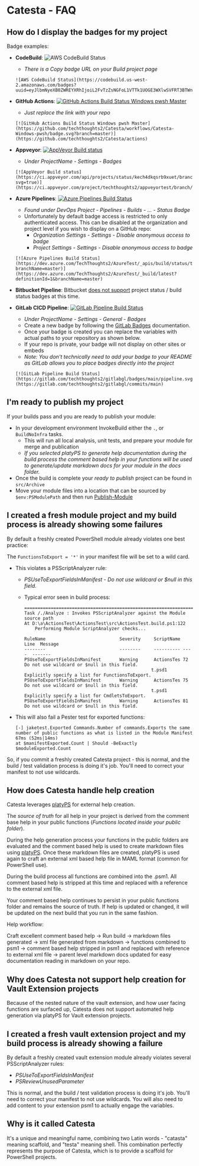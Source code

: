 # Catesta - FAQ

## How do I display the badges for my project

Badge examples:

- **CodeBuild**: ![AWS CodeBuild Status](https://codebuild.us-west-2.amazonaws.com/badges?uuid=eyJlbmNyeXB0ZWREYXRhIjoiL2FvTzZsNGFoL1VTTk1UOGE3WXlwSVFRT3BTWngzc1czdVZLTEpNYWJld2xSbS9Ea3R0b3ZETm96Zk5md2ZXMVUwNXZnSnlaRlpuWUJldzdGMENpemRjPSIsIml2UGFyYW1ldGVyU3BlYyI6Ikl3T3VwdU43UUxya0J1SVciLCJtYXRlcmlhbFNldFNlcmlhbCI6MX0%3D&branch=master)
    - *There is a Copy badge URL on your Build project page*

    ```plain
    ![AWS CodeBuild Status](https://codebuild.us-west-2.amazonaws.com/badges?uuid=eyJlbmNyeXB0ZWREYXRhIjoiL2FvTzZsNGFoL1VTTk1UOGE3WXlwSVFRT3BTWngzc1czdVZLTEpNYWJld2xSbS9Ea3R0b3ZETm96Zk5md2ZXMVUwNXZnSnlaRlpuWUJldzdGMENpemRjPSIsIml2UGFyYW1ldGVyU3BlYyI6Ikl3T3VwdU43UUxya0J1SVciLCJtYXRlcmlhbFNldFNlcmlhbCI6MX0%3D&branch=master)
    ```

- **GitHub Actions**: [![GitHub Actions Build Status Windows pwsh Master](https://github.com/techthoughts2/Catesta/workflows/Catesta-Windows-pwsh/badge.svg?branch=master)](https://github.com/techthoughts2/Catesta/actions)
    - *Just replace the link with your repo*

    ```plain
    [![GitHub Actions Build Status Windows pwsh Master](https://github.com/techthoughts2/Catesta/workflows/Catesta-Windows-pwsh/badge.svg?branch=master)](https://github.com/techthoughts2/Catesta/actions)
    ```

- **Appveyor**: [![AppVeyor Build status](https://ci.appveyor.com/api/projects/status/kech4dkqsrb9xuet/branch/master?svg=true)](https://ci.appveyor.com/project/techthoughts2/appveyortest/branch/master)
    - *Under ProjectName - Settings - Badges*

    ```plain
    [![AppVeyor Build status](https://ci.appveyor.com/api/projects/status/kech4dkqsrb9xuet/branch/master?svg=true)](https://ci.appveyor.com/project/techthoughts2/appveyortest/branch/master)
    ```

- **Azure Pipelines**: [![Azure Pipelines Build Status](https://dev.azure.com/TechThoughts2/AzureTest/_apis/build/status/techthoughts2.AzureTest?branchName=master)](https://dev.azure.com/TechThoughts2/AzureTest/_build/latest?definitionId=1&branchName=master)
    - *Found under DevOps Project - Pipelines - Builds - ... - Status Badge*
    - Unfortunately by default badge access is restricted to only authenticated access. This can be disabled at the organization and project level if you wish to display on a GitHub repo:
        - *Organization Settings - Settings - Disable anonymous access to badge*
        - *Project Settings - Settings - Disable anonymous access to badge*

    ```plain
    [![Azure Pipelines Build Status](https://dev.azure.com/TechThoughts2/AzureTest/_apis/build/status/techthoughts2.AzureTest?branchName=master)](https://dev.azure.com/TechThoughts2/AzureTest/_build/latest?definitionId=1&branchName=master)
    ```

- **Bitbucket Pipeline**: Bitbucket [does not support](https://jira.atlassian.com/browse/BCLOUD-12797) project status / build status badges at this time.
- **GitLab CICD Pipeline**: [![GitLab Pipeline Build Status](https://gitlab.com/techthoughts2/gitlabgl/badges/main/pipeline.svg)](https://gitlab.com/techthoughts2/gitlabgl/commits/main)
    - *Under ProjectName - Settings - General - Badges*
    - Create a new badge by following the [GitLab Badges](https://docs.gitlab.com/ee/user/project/badges.html) documentation.
    - Once your badge is created you can replace the variables with actual paths to your repository as shown below.
    - If your repo is private, your badge will not display on other sites or embeds
    - *Note: You don't technically need to add your badge to your README as GitLab allows you to place badges directly into the project*

    ```plain
    [![GitLab Pipeline Build Status](https://gitlab.com/techthoughts2/gitlabgl/badges/main/pipeline.svg)](https://gitlab.com/techthoughts2/gitlabgl/commits/main)
    ```

## I'm ready to publish my project

If your builds pass and you are ready to publish your module:

- In your development environment InvokeBuild either the `.`, or `BuildNoInfra` tasks.
    - This will run all local analysis, unit tests, and prepare your module for merge and publication
    - *If you selected platyPS to generate help documentation during the build process the comment based help in your functions will be used to generate/update markdown docs for your module in the docs folder.*
- Once the build is complete your *ready to publish* project can be found in `src/Archive`
- Move your module files into a location that can be sourced by `$env:PSModulePath` and then run [Publish-Module](https://learn.microsoft.com/powershell/module/powershellget/publish-module)

## I created a fresh module project and my build process is already showing some  failures

By default a freshly created PowerShell module already violates one best practice:

The ```FunctionsToExport = '*'``` in your manifest file will be set to a wild card.

- This violates a PSScriptAnalyzer rule:

    - *PSUseToExportFieldsInManifest - Do not use wildcard or $null in this field.*
    - Typical error seen in build process:

        ```plain
        ===============================================================================
        Task /./Analyze : Invokes PSScriptAnalyzer against the Module source path
        At D:\a\ActionsTest\ActionsTest\src\ActionsTest.build.ps1:122
            Performing Module ScriptAnalyzer checks...

        RuleName                            Severity     ScriptName Line  Message
        --------                            --------     ---------- ----  -------
        PSUseToExportFieldsInManifest       Warning      ActionsTes 72    Do not use wildcard or $null in this field.
                                                        t.psd1           Explicitly specify a list for FunctionsToExport.
        PSUseToExportFieldsInManifest       Warning      ActionsTes 75    Do not use wildcard or $null in this field.
                                                        t.psd1           Explicitly specify a list for CmdletsToExport.
        PSUseToExportFieldsInManifest       Warning      ActionsTes 81    Do not use wildcard or $null in this field.
        ```

- This will also fail a Pester test for exported functions:

    ```plain
    [-] jaketest.Exported Commands.Number of commands.Exports the same number of public functions as what is listed in the Module Manifest 67ms (52ms|14ms)
    at $manifestExported.Count | Should -BeExactly $moduleExported.Count
    ```

So, if you commit a freshly created Catesta project - this is normal, and the build / test validation process is doing it's job. You'll need to correct your manifest to not use wildcards.

## How does Catesta handle help creation

Catesta leverages [platyPS](https://github.com/PowerShell/platyPS) for external help creation.

The *source of truth* for all help in your project is derived from the comment base help in your public functions (*Functions located inside your public folder*).

During the help generation process your functions in the public folders are evaluated and the comment based help is used to create markdown files using [platyPS](https://github.com/PowerShell/platyPS). Once these markdown files are created, platyPS is used again to craft an external xml based help file in MAML format (common for PowerShell use).

During the build process all functions are combined into the .psm1. All comment based help is stripped at this time and replaced with a reference to the external xml file.

Your comment based help continues to persist in your public functions folder and remains the source of truth. If help is updated or changed, it will be updated on the next build that you run in the same fashion.

Help workflow:

Craft excellent comment based help -> Run build -> markdown files generated -> xml file generated from markdown -> functions combined to psm1 -> comment based help stripped in psm1 and replaced with reference to external xml file -> parent level markdown docs updated for easy documentation reading in markdown on your repo.

## Why does Catesta not support help creation for Vault Extension projects

Because of the nested nature of the vault extension, and how user facing functions are surfaced up, Catesta does not support automated help generation via platyPS for Vault extension projects.

## I created a fresh vault extension project and my build process is already showing a failure

By default a freshly created vault extension module already violates several PSScriptAnalyzer rules:

- *PSUseToExportFieldsInManifest*
- *PSReviewUnusedParameter*

This is normal, and the build / test validation process is doing it's job. You'll need to correct your manifest to not use wildcards. You will also need to add content to your extension psm1 to actually engage the variables.

## Why is it called Catesta

It's a unique and meaningful name, combining two Latin words - "catasta" meaning scaffold, and "testa" meaning shell. This combination perfectly represents the purpose of Catesta, which is to provide a scaffold for PowerShell projects.
